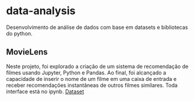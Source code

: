 # data-analysis
Desenvolvimento de análise de dados com base em datasets e bibliotecas do python.

## MovieLens
Neste projeto, foi explorado a criação de um sistema de recomendação de filmes usando Jupyter, Python e Pandas. Ao final, foi alcançado a capacidade de inserir o nome de um filme em uma caixa de entrada e receber recomendações instantâneas de outros filmes similares. Toda interface está no ipynb.
[Dataset](https://www.youtube.com/redirect?event=video_description&redir_token=QUFFLUhqa1duZWVOVTZWYmpEd2FfbkxNTEJ0LXZjNW53QXxBQ3Jtc0tueXlSb3FGN1V3UU9COVlidkUyQnBSbF9TandnU19BOEZyeFlfMlNhSGRfRkF0V2o0Nl9sV0hmUmg2bS1mRW50OExJNjlkN1JCMTVVTmQ2dzlTdGdXa08xYmRoQWItLWJMNVY4al93S0pIaWNvck1vUQ&q=https%3A%2F%2Ffiles.grouplens.org%2Fdatasets%2Fmovielens%2Fml-25m.zip&v=eyEabQRBMQA)